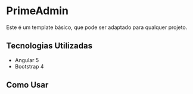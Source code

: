 # PrimeAdmin

Este é um template básico, que pode ser adaptado para qualquer projeto.

## Tecnologias Utilizadas

* Angular 5
* Bootstrap 4


## Como Usar
